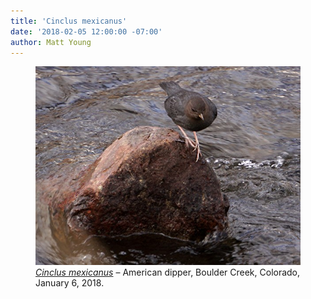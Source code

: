 ```yaml
---
title: 'Cinclus mexicanus'
date: '2018-02-05 12:00:00 -07:00'
author: Matt Young
---
```

<figure>
<img src="/uploads/2018/DSC01665_American_Dipper_600.JPG" alt="American Dipper"/>
<figcaption>
<a href="https://www.allaboutbirds.org/guide/American_Dipper/lifehistory"><i>Cinclus mexicanus</i></a> &ndash; American dipper, Boulder Creek, Colorado, January 6, 2018.
</figcaption>
</figure>

